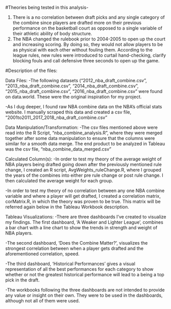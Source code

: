 #Theories being tested in this analysis-

1.	There is a no correlation between draft picks and any single category of the combine since players are drafted more on their previous performance on the basketball court as opposed to a single variable of their athletic ability of body structure.
2.	The NBA changed the rulebook prior to 2004-2005 to open up the court and increasing scoring. By doing so, they would not allow players to be as physical with each other without fouling them. According to the league rules, new rules were introduced to curtail hand-checking, clarify blocking fouls and call defensive three seconds to open up the game.  

#Description of the files: 

Data Files: 
-The following datasets (“2012_nba_draft_combine.csv”, “2013_nba_draft_combine.csv”, “2014_nba_draft_combine.csv”, “2015_nba_draft_combine.csv”, “2016_nba_draft_combine.csv” were found on data.world. These were the original inspiration for my project. 

-As I dug deeper, I found raw NBA combine data on the NBA’s official stats website. I manually scraped this data and created a csv file, “2001to2011_2017_2018_nba_draft_combine.csv”

Data Manipulation/Transformation: 
-The csv files mentioned above were read into the R Script, “nba_combine_analysis.R”, where they were merged together after some data manipulation to ensure that the columns were similar for a smooth data merge. The end product to be analyzed in Tableau was the csv file, “nba_combine_data_merged.csv” 

Calculated Column(s): 
-In order to test my theory of the average weight of NBA players being drafted going down after the previously mentioned rule change, I created an R script, AvgWeights_ruleChange.R, where I grouped the years of the combines into either pre rule change or post rule change. I then calculated the average weight for each group. 

-In order to test my theory of no correlation between any one NBA combine variable and where a player will get drafted, I created a correlation matrix, corMatrix.R, in which the theory was proven to be true. This matrix will be referred again below in the Tableau Workbook description. 

Tableau Visualizations:
-There are three dashboards I’ve created to visualize my findings. The first dashboard, ‘A Weaker and Lighter League’, combines a bar chart with a line chart to show the trends in strength and weight of NBA players. 

-The second dashboard, ‘Does the Combine Matter?’, visualizes the strongest correlation between when a player gets drafted and the aforementioned correlation, speed. 

-The third dashboard, ‘Historical Performances’ gives a visual representation of all the best performances for each category to show whether or not the greatest historical performance will lead to a being a top pick in the draft. 

-The workbooks following the three dashboards are not intended to provide any value or insight on their own. They were to be used in the dashboards, although not all of them were used. 
